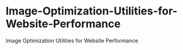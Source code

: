 # Image-Optimization-Utilities-for-Website-Performance
Image Optimization Utilities for Website Performance
